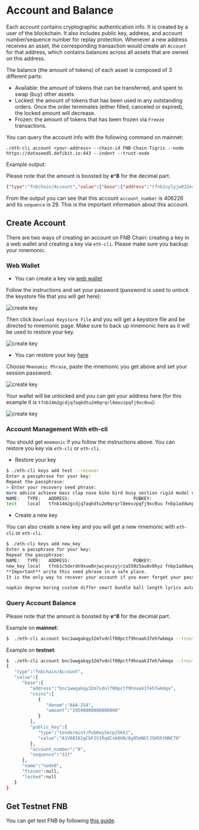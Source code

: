 # Account and Balance

Each account contains cryptographic authentication info. It is created by a user of the blockchain. It also includes public key, address, and account number/sequence number for replay protection. Whenever a new address receives an asset, the corresponding transaction would create an `Account` for that address, which contains balances across all assets that are owned on this address.

The balance (the amount of tokens) of each asset is composed of 3 different parts:

- Available: the amount of tokens that can be transferred, and spent to swap (buy) other assets
- Locked: the amount of tokens that has been used in any outstanding orders. Once the order terminates (either filled, canceled or expired), the locked amount will decrease.
- Frozen: the amount of tokens that has been frozen via `Freeze` transactions.

You can query the account info with the following command on mainnet:

```shell
./eth-cli account <your-address> --chain-id FNB-Chain-Tigris --node https://dataseed5.defibit.io:443 --indent --trust-node
```

Example output:

Please note that the amount is boosted by **e^8** for the decimal part.

```json
{"type":"fnbchain/Account","value":{"base":{"address":"tfnb1sylyjw032eajr9cyllp26n04300qzzre38qyv5","coins":[{"denom":"000-0E1","amount":"10530"},{"denom":"FNB","amount":"247349863800"},{"denom":"BTC.B-918","amount":"113218800"},{"denom":"COSMOS-587","amount":"50000101983748977"},{"denom":"EDU-DD0","amount":"139885964"},{"denom":"MFH-9B5","amount":"1258976083286"},{"denom":"NASC-137","amount":"0"},{"denom":"PPC-00A","amount":"205150260"},{"denom":"TGT-9FC","amount":"33251102828"},{"denom":"UCX-CC8","amount":"1398859649"},{"denom":"USDT.B-B7C","amount":"140456966268"},{"denom":"YLC-D8B","amount":"210572645"},{"denom":"ZZZ-21E","amount":"13988596"}],"public_key":{"type":"tendermint/PubKeySecp256k1","value":"AhOb3ZXecsIqwqKw+HhTscyi6K35xYpKaJx10yYwE0Qa"},"account_number":"406226","sequence":"29"},"name":"","frozen":null,"locked":[{"denom":"KOGE48-35D","amount":"10000000000"}]}}
```

From the output you can see that this account `account_number` is 406226 and its `sequence` is 29.
This is the important information about this account.

## Create Account

There are two ways of creating an account on FNB Chain: creating a key in a web wallet and creating a key via `eth-cli`. Please make sure you backup your mnemonic.

### Web Wallet

+ You can create a key via [web wallet](https://testnet-explorer.finanscan.io/create)

Follow the instructions and set your password (password is used to unlock the keystore file that you will get here):

![create key](./assets/create_key_1.png)

Then click `Download Keystore File` and you will get a keystore file and be directed to mnemonic page. Make sure to back up mnemonic here as it will be used to restore your key.

![create key](./assets/create_key_2.png)

+ You can restore your key [here](https://testnet-explorer.finanscan.io/unlock)

Choose `Mnenomic Phrase`, paste the mnemonic you get above and set your session password:

![create key](./assets/create_key_3.png)

Your wallet will be unlocked and you can get your address here (for this example it is `tfnb14m2gcdjq7aqkdtu2m9qrqrl8eevzpqfj9xc0uu`):

![create key](./assets/create_key_4.png)


### Account Management With eth-cli

You should get `mnemonic` if you follow the instructions above. You can restore you key via `eth-cli` or `eth-cli`.

+ Restore your key

```bash
$ ./eth-cli keys add test --recover
Enter a passphrase for your key:
Repeat the passphrase:
> Enter your recovery seed phrase:
more advice achieve mass clap nose bike bird busy section rigid model doll exchange guard theme catalog junior patrol valley depart decade convince master
NAME:	TYPE:	ADDRESS:						PUBKEY:
test	local	tfnb14m2gcdjq7aqkdtu2m9qrqrl8eevzpqfj9xc0uu	fnbp1addwnpepqt7nf2dwgfxv6kmzgwhzlp556yhdfeakfdejc6lp8xcddsv83kq552m63s9
```

+ Create a new key

You can also create a new key and you will get a new mnemonic with `eth-cli` or `eth-cli`.
```bash
$ ./eth-cli keys add new_key
Enter a passphrase for your key:
Repeat the passphrase:
NAME:	TYPE:	ADDRESS:						PUBKEY:
new_key	local	tfnb1c5dxrdn9xuw0njwcyevzyjrza550z5au8v0hyz	fnbp1addwnpepqwdsud63f5rq2wkgrezlvzdauf4x7wp3defzvhrzkwdzl7p0n6uk666ghpa
**Important** write this seed phrase in a safe place.
It is the only way to recover your account if you ever forget your password.

napkin degree boring custom differ smart bundle ball length lyrics auto forest jeans awake entry vocal there repeat rule churn picnic promote screen skull
```
### Query Account Balance

Please note that the amount is boosted by **e^8** for the decimal part.

Example on **mainnet**:

```bash
$  ./eth-cli account bnc1wwgakqy32m7vdnlf00pctf9hnaak37eh7wkmqa --trust-node --chain-id FNB-Chain-Tigris --node https://dataseed5.defibit.io:443
```
Example on **testnet**:

```bash
$  ./eth-cli account bnc1wwgakqy32m7vdnlf00pctf9hnaak37eh7wkmqa --trust-node --chain-id=FNB-Chain-Ganges --node=data-seed-pre-2-s1.finanscan.io:80
{
   "type":"fnbchain/Account",
   "value":{
      "base":{
         "address":"bnc1wwgakqy32m7vdnlf00pctf9hnaak37eh7wkmqa",
         "coins":[
            {
               "denom":"AAA-254",
               "amount":"19500000000000000"
            }
         ],
         "public_key":{
            "type":"tendermint/PubKeySecp256k1",
            "value":"A1V88I61gCbF2V1RqdCxb0UN/8g95mNUlJGH5htNNC70"
         },
         "account_number":"0",
         "sequence":"337"
      },
      "name":"node0",
      "frozen":null,
      "locked":null
   }
}
```

## Get Testnet FNB

You can get test FNB by following [this guide](https://www.shree.vision/tutorials/shree-dex-funding-your-testnet-account).
